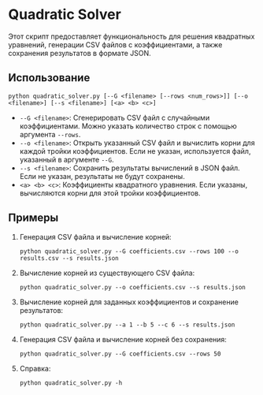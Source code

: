 # Quadratic Solver

Этот скрипт предоставляет функциональность для решения квадратных уравнений, генерации CSV файлов с коэффициентами, а также сохранения результатов в формате JSON.

## Использование

```
python quadratic_solver.py [--G <filename> [--rows <num_rows>]] [--o <filename>] [--s <filename>] [<a> <b> <c>]
```

- `--G <filename>`: Сгенерировать CSV файл с случайными коэффициентами. Можно указать количество строк с помощью аргумента `--rows`.
- `--o <filename>`: Открыть указанный CSV файл и вычислить корни для каждой тройки коэффициентов. Если не указан, используется файл, указанный в аргументе `--G`.
- `--s <filename>`: Сохранить результаты вычислений в JSON файл. Если не указан, результаты не будут сохранены.
- `<a> <b> <c>`: Коэффициенты квадратного уравнения. Если указаны, вычисляются корни для этой тройки коэффициентов.

## Примеры

1. Генерация CSV файла и вычисление корней:
   ```
   python quadratic_solver.py --G coefficients.csv --rows 100 --o results.csv --s results.json
   ```

2. Вычисление корней из существующего CSV файла:
   ```
   python quadratic_solver.py --o coefficients.csv --s results.json
   ```

3. Вычисление корней для заданных коэффициентов и сохранение результатов:
   ```
   python quadratic_solver.py --a 1 --b 5 --c 6 --s results.json
   ```

4. Генерация CSV файла и вычисление корней без сохранения:
   ```
   python quadratic_solver.py --G coefficients.csv --rows 50
   ```

5. Справка:
   ```
   python quadratic_solver.py -h
   ```
